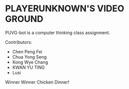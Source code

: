 # PLAYERUNKNOWN'S VIDEO GROUND

PUVG-bot is a computer thinking class assignment.

Contributors:

- Chen Peng Fei
- Chua Yong Seng
- Kong Wye Chang
- KWAN YU TING
- Lusi

Winner Winner Chicken Dinner!
